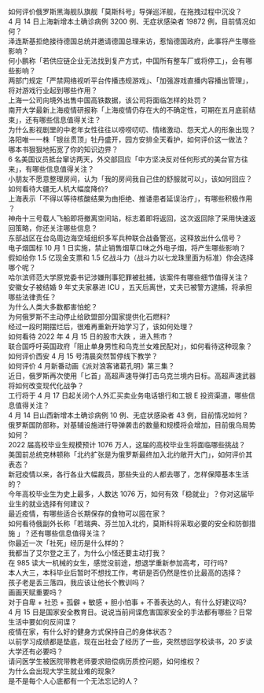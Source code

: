 如何评价俄罗斯黑海舰队旗舰「莫斯科号」导弹巡洋舰，在拖拽过程中沉没？  
4 月 14 日上海新增本土确诊病例 3200 例、无症状感染者 19872 例，目前情况如何？  
泽连斯基拒绝接待德国总统并邀请德国总理来访，惹恼德国政府，此事将产生哪些影响？  
何小鹏称「若供应链企业无法找到复产方式，中国所有整车厂或将停工」，会有哪些影响？  
两部门规定「严禁网络视听平台传播违规游戏」、「加强游戏直播内容播出管理」，将对游戏行业起到哪些作用？  
上海一公司向境外出售中国高铁数据，该公司将面临怎样的处罚？  
南开大学最新上海疫情研报称「上海疫情仍存在大的不确定性，可期在五月底前结束」，还有哪些信息值得关注？  
为什么影视剧里的中老年女性往往以唠唠叨叨、情绪激动、怨天尤人的形象出现？  
洛阳唯一一株「银丝贯顶」牡丹盛开，园方安排全天看护，如何评价这一做法？  
哪本书狠狠地拓宽了你的知识边界？  
6 名美国议员抵台窜访两天，外交部回应「中方坚决反对任何形式的美台官方往来」，有哪些信息值得关注？  
小朋友不愿意整理房间，认为「我的房间我自己住的舒服就可以」，该如何回应？  
如何看待大疆无人机大幅度降价?  
上海表示「不得以等待核酸结果为由拒绝、推诿患者延误治疗」，有哪些积极作用 ？  
神舟十三号载人飞船即将撤离空间站，标志着即将返回，这次返回除了采用快速返回策略，你还关注哪些信息？  
东部战区在台岛周边海空域组织多军兵种联合战备警巡，这释放出什么信号？  
电子烟国标 10 月 1 日实施，禁止销售烟草口味之外电子烟，将产生哪些影响？  
假如给你 1.5 亿现金支票和 1.5 亿战斗力（战斗力以七龙珠里面为标准）你会选择哪个呢？  
哈尔滨师范大学原党委书记涉嫌刑事犯罪被批捕，该案件有哪些细节值得关注？  
安徽女子被结婚 9 年丈夫家暴进 ICU ，五天后离世，丈夫已被警方逮捕，将承担哪些法律责任？  
为什么人类大多数都害怕蛇？  
为何俄罗斯不主动停止给欧盟部分国家提供化石燃料?  
经过一段时期摆烂后，很难再重新开始学习了，该如何处理？  
如何看待 2022 年 4 月 15 日的股市大跌 ，进入熊市？  
联合国呼吁英国政府「阻止单身男性和乌克兰女难民配对」，如何看待这种现象？  
如何评价西安 4 月 15 号清晨突然暂停线下教学？  
如何评价 4 月新番动画《派对浪客诸葛孔明》第三集？  
近日，俄罗斯再次使用「匕首」高超声速导弹打击乌克兰境内目标。高超声速武器将如何改变现代化战争？  
工行将于 4 月 17 日起关闭个人外汇买卖业务电话银行和工银 E 投资渠道，哪些信息值得关注？  
4 月 14 日山西新增本土确诊病例 10 例、无症状感染者 43 例，目前情况如何？  
俄罗斯国防部称，对基辅设施进行导弹袭击的数量和规模将会增加，目前俄乌局势如何？  
2022 届高校毕业生规模预计 1076 万人，这届的高校毕业生将面临哪些挑战？  
美国前总统克林顿称「北约扩张是为俄罗斯最终加入北约敞开大门」，如何评价其表态？  
新冠疫情以来，各行各业大幅裁员，那些失业的人都去哪了，怎样保障基本生活的？  
今年高校毕业生为史上最多，人数达 1076 万，如何有效「稳就业」？你对这届毕业生的就业选择有何建议？  
最近疫情，有哪些适合长期保存的食物可以囤在家？  
如何看待俄副外长称「若瑞典、芬兰加入北约，莫斯科将采取必要的安全和防御措施 」？还有哪些信息值得关注？  
你最近一次「社死」经历是什么样的？  
我都当了艾尔登之王了，为什么小怪还要主动打我？  
在 985 读大一机械的女生，感觉没前途，想退学重新参加高考，可行吗?  
本人大三，本科毕业后暂时不想找工作，考研是否仍然是性价比最高的选择？  
孩子老是丢三落四，我应该让他长个教训吗？  
画画天赋重要吗？  
对于自卑 + 社恐 + 孤僻 + 敏感 + 胆小怕事 + 不善表达的人，有什么好建议吗?  
4 月 15 日是国家安全教育日。说说当前间谍危害国家安全的手法都有哪些？日常生活中要如何反间谍？  
疫情在家，有什么好的健身方式保持自己的身体状态？  
以前学习成绩都是垫底，现在出社会了经历了一些，突然想回学校读书，20 岁读大学还有必要吗？  
请问医学生被医院带教老师要求赔偿病历质控问题，如何维权？  
为什么会出现大学生就业难的现象?  
是不是每个人心底都有一个无法忘记的人？  
